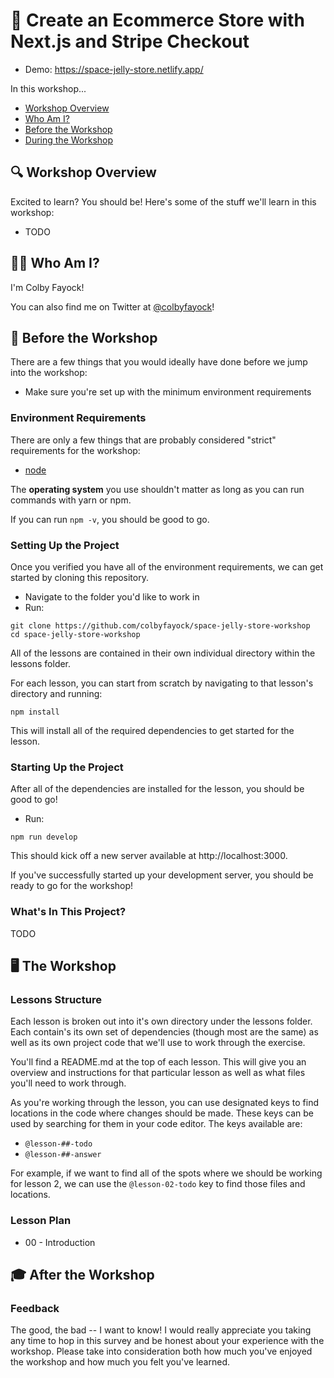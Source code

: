 # 🛒 Create an Ecommerce Store with Next.js and Stripe Checkout

* Demo: https://space-jelly-store.netlify.app/

In this workshop...

* [Workshop Overview](#workshop-overview)
* [Who Am I?](#who-am-i)
* [Before the Workshop](#before-the-workshop)
* [During the Workshop](#during-the-workshop)

## 🔍 Workshop Overview
Excited to learn? You should be! Here's some of the stuff we'll learn in this workshop:
* TODO

## 👨‍🚀 Who Am I?
I'm Colby Fayock!

You can also find me on Twitter at [@colbyfayock](https://twitter.com/colbyfayock)!

## 🧰 Before the Workshop

There are a few things that you would ideally have done before we jump into the workshop:
* Make sure you're set up with the minimum environment requirements

### Environment Requirements
There are only a few things that are probably considered "strict" requirements for the workshop:
* [node](https://nodejs.org/en/)

The **operating system** you use shouldn't matter as long as you can run commands with yarn or npm.

If you can run `npm -v`, you should be good to go.

### Setting Up the Project
Once you verified you have all of the environment requirements, we can get started by cloning this repository.
* Navigate to the folder you'd like to work in
* Run:
```
git clone https://github.com/colbyfayock/space-jelly-store-workshop
cd space-jelly-store-workshop
```

All of the lessons are contained in their own individual directory within the lessons folder.

For each lesson, you can start from scratch by navigating to that lesson's directory and running:
```
npm install
```

This will install all of the required dependencies to get started for the lesson.

### Starting Up the Project
After all of the dependencies are installed for the lesson, you should be good to go!
* Run:
```
npm run develop
```

This should kick off a new server available at http://localhost:3000.

If you've successfully started up your development server, you should be ready to go for the workshop!

### What's In This Project?
TODO

## 🖥 The Workshop

### Lessons Structure

Each lesson is broken out into it's own directory under the lessons folder. Each contain's its own set of dependencies (though most are the same) as well as its own project code that we'll use to work through the exercise.

You'll find a README.md at the top of each lesson. This will give you an overview and instructions for that particular lesson as well as what files you'll need to work through.

As you're working through the lesson, you can use designated keys to find locations in the code where changes should be made. These keys can be used by searching for them in your code editor. The keys available are:
* `@lesson-##-todo`
* `@lesson-##-answer`

For example, if we want to find all of the spots where we should be working for lesson 2, we can use the `@lesson-02-todo` key to find those files and locations.

### Lesson Plan

* 00 - Introduction

## 🎓 After the Workshop


### Feedback

The good, the bad -- I want to know! I would really appreciate you taking any time to hop in this survey and be honest about your experience with the workshop. Please take into consideration both how much you've enjoyed the workshop and how much you felt you've learned.
